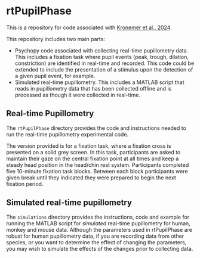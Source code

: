 # rtPupilPhase

This is a repository for code associated with [Kronemer et al., 2024](link).

This repository includes two main parts:

- Psychopy code associated with collecting real-time pupillometry data. This includes a fixation task where pupil events (peak, trough, dilation, constriction) are identified in real-time and recorded. This code could be extended to include the presentation of a stimulus upon the detection of a given pupil event, for example.
- Simulated real-time pupillometry. This includes a MATLAB script that reads in pupillometry data that has been collected offline and is processed as though it were collected in real-time.

## Real-time Pupillometry

The `rtPupilPhase` directory provides the code and instructions needed to run the real-time pupillometry experimental code.

The version provided is for a fixation task, where a fixation cross is presented on a solid grey screen. In this task, participants are asked to maintain their gaze on the central fixation point at all times and keep a steady head position in the head/chin rest system. Participants completed five 10-minute fixation task blocks. Between each block participants were given break until they indicated they were prepared to begin the next fixation period.

## Simulated real-time pupillometry

The `simulations` directory provides the instructions, code and example for running the MATLAB script for *simulated* real-time pupillometry for human, monkey and mouse data. Although the parameters used in rtPupilPhase are robust for human pupillometry data, if you are recording data from other species, or you want to determine the effect of changing the parameters, you may wish to simulate the effects of the changes prior to collecting data.
